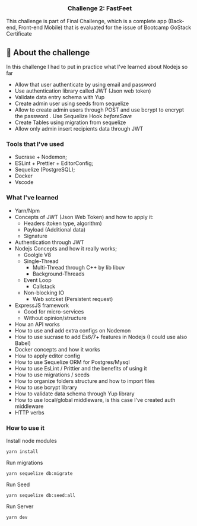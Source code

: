 <h3 align="center">
  Challenge 2: FastFeet
</h3>

<p>
This challenge is part of Final Challenge, which is a complete app (Back-end, Front-end Mobile) that is evaluated for the issue of Bootcamp GoStack Certificate
</p>

## :rocket: About the challenge

In this challenge I had to put in practice what I've learned about Nodejs so far<br>

- Allow that user authenticate by using email and password
- Use authentication library called JWT (Json web token)
- Validate data entry schema with Yup
- Create admin user using seeds from sequelize
- Allow to create admin users through POST and use bcrypt to encrypt the password
 . Use Sequelize Hook *beforeSave*
- Create Tables using migration from sequelize
- Allow only admin insert recipients data through JWT

### **Tools that I've used**

- Sucrase + Nodemon;
- ESLint + Prettier + EditorConfig;
- Sequelize (PostgreSQL);
- Docker
- Vscode

### **What I've learned**

- Yarn/Npm
- Concepts of JWT (Json Web Token) and how to apply it:
  - Headers (token type, algorithm)
  - Payload (Additional data)
  - Signature
- Authentication through JWT
- Nodejs Concepts and how it really works;
  - Goolgle V8
  - Single-Thread
    - Multi-Thread through	C++ by lib libuv
    - Background-Threads
  - Event Loop
    - Callstack
  - Non-blocking IO
    - Web sotcket (Persistent request)
- ExpressJS framework
  - Good for micro-services
  - Without opinion/structure
- How an API works
- How to use and add extra configs on Nodemon
- How to use sucrase to add Es6/7+ features in Nodejs (I could use also Babel)
- Docker concepts and how it works
- How to apply editor config
- How to use Sequelize ORM for Postgres/Mysql
- How to use EsLint / Prittier and the benefits of using it
- How to use migrations / seeds
- How to organize folders structure and how to import files
- How to use bcrypt library
- How to validate data schema through Yup library
- How to use local/global middleware, is this case I've created auth middleware
- HTTP verbs

### **How to use it**

Install node modules
```
yarn install
```

Run migrations
```
yarn sequelize db:migrate
```

Run Seed
```
yarn sequelize db:seed:all
```

Run Server
```
yarn dev
```
